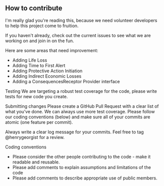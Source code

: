## How to contribute
I'm really glad you're reading this, because we need volunteer developers to help this project come to fruition.

If you haven't already, check out the current issues to see what we are working on and join in on the fun.

Here are some areas that need improvement:

- Adding Life Loss
- Adding Time to First Alert
- Adding Protective Action Initiation
- Adding Indirect Economic Losses
- Adding a ConsequencesReceptor Provider interface

Testing
We are targeting a robust test coverage for the code, please write tests for new code you create.

Submitting changes
Please create a GitHub Pull Request with a clear list of what you've done. We can always use more test coverage. Please follow our coding conventions (below) and make sure all of your commits are atomic (one feature per commit).

Always write a clear log message for your commits. Feel free to tag @henrygeorgist for a review.

Coding conventions

- Please consider the other people contributing to the code - make it readable and reusable.
- Please add comments to explain assumptions and limitations of the code
- Please add comments to describe appropriate use of public members.
